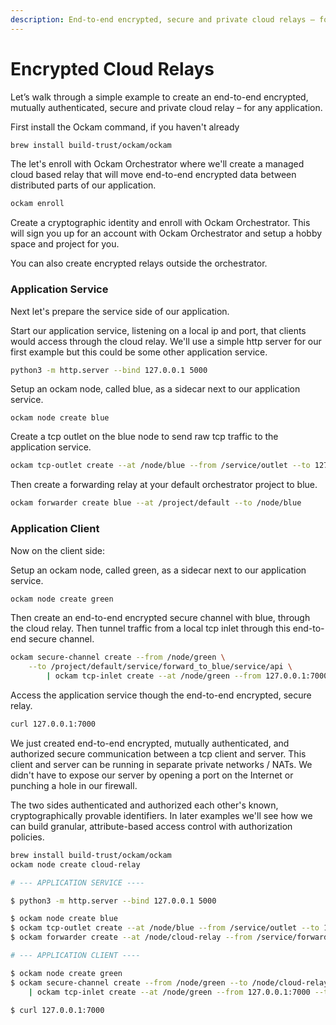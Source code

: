 ```yaml
---
description: End-to-end encrypted, secure and private cloud relays – for any application.
---
```


# Encrypted Cloud Relays

Let’s walk through a simple example to create an end-to-end encrypted, mutually authenticated, secure and private cloud relay – for any application.

First install the Ockam command, if you haven't already

```bash
brew install build-trust/ockam/ockam
```

The let's enroll with Ockam Orchestrator where we'll create a managed cloud based relay that will move end-to-end encrypted data between distributed parts of our application.

```bash
ockam enroll
```

Create a cryptographic identity and enroll with Ockam Orchestrator. This will sign you up for an account with Ockam Orchestrator and setup a hobby space and project for you.

You can also create encrypted relays outside the orchestrator.

### Application Service

Next let's prepare the service side of our application.

Start our application service, listening on a local ip and port, that clients would access through the cloud relay. We'll use a simple http server for our first example but this could be some other application service.

```bash
python3 -m http.server --bind 127.0.0.1 5000
```

Setup an ockam node, called blue, as a sidecar next to our application service.

```
ockam node create blue
```

Create a tcp outlet on the blue node to send raw tcp traffic to the application service.

```bash
ockam tcp-outlet create --at /node/blue --from /service/outlet --to 127.0.0.1:5000
```

Then create a forwarding relay at your default orchestrator project to blue.

```bash
ockam forwarder create blue --at /project/default --to /node/blue
```

### Application Client

Now on the client side:

Setup an ockam node, called green, as a sidecar next to our application service.

```bash
ockam node create green
```

Then create an end-to-end encrypted secure channel with blue, through the cloud relay. Then tunnel traffic from a local tcp inlet through this end-to-end secure channel.

```bash
ockam secure-channel create --from /node/green \
    --to /project/default/service/forward_to_blue/service/api \
        | ockam tcp-inlet create --at /node/green --from 127.0.0.1:7000 --to -/service/outlet
```

Access the application service though the end-to-end encrypted, secure relay.

```bash
curl 127.0.0.1:7000
```

We just created end-to-end encrypted, mutually authenticated, and authorized secure communication between a tcp client and server. This client and server can be running in separate private networks / NATs. We didn't have to expose our server by opening a port on the Internet or punching a hole in our firewall.

The two sides authenticated and authorized each other's known, cryptographically provable identifiers. In later examples we'll see how we can build granular, attribute-based access control with authorization policies.











```bash
brew install build-trust/ockam/ockam
ockam node create cloud-relay

# --- APPLICATION SERVICE ----

$ python3 -m http.server --bind 127.0.0.1 5000

$ ockam node create blue
$ ockam tcp-outlet create --at /node/blue --from /service/outlet --to 127.0.0.1:5000
$ ockam forwarder create --at /node/cloud-relay --from /service/forwarder-for-blue --for /node/blue

# --- APPLICATION CLIENT ----

$ ockam node create green
$ ockam secure-channel create --from /node/green --to /node/cloud-relay/service/forwarder-for-blue/service/api \
    | ockam tcp-inlet create --at /node/green --from 127.0.0.1:7000 --to -/service/outlet

$ curl 127.0.0.1:7000
```

